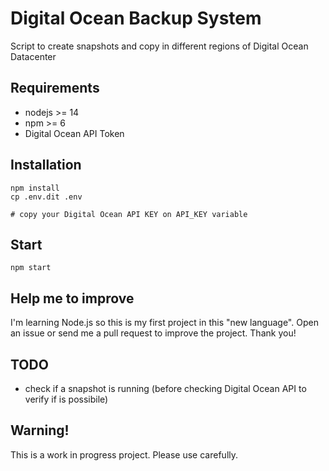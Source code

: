 # Digital Ocean Backup System

Script to create snapshots and copy in different regions of Digital Ocean Datacenter

## Requirements

- nodejs >= 14
- npm >= 6
- Digital Ocean API Token

## Installation

```
npm install
cp .env.dit .env

# copy your Digital Ocean API KEY on API_KEY variable
```

## Start

```
npm start
```

## Help me to improve

I'm learning Node.js so this is my first project in this "new language". Open an issue or send me a pull request to improve the project.
Thank you!

## TODO

- check if a snapshot is running (before checking Digital Ocean API to verify if is possibile)

## Warning!

This is a work in progress project. Please use carefully.